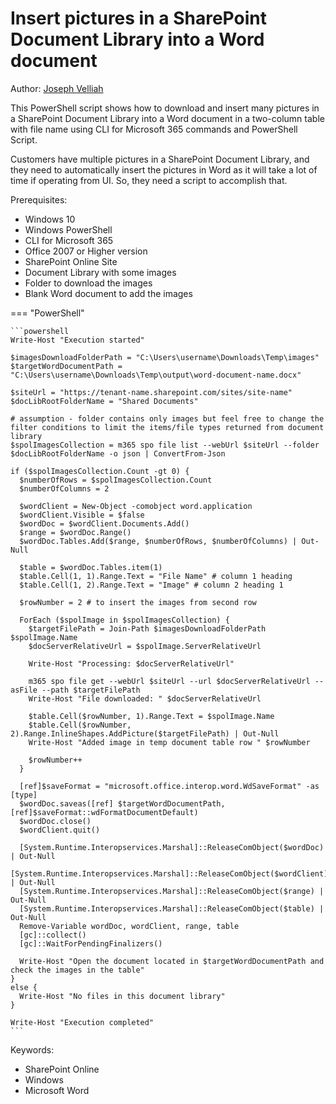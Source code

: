 # Insert pictures in a SharePoint Document Library into a Word document

Author: [Joseph Velliah](https://sprider.blog/insert-pictures-in-a-sharepoint-document-library-into-a-word-document)

This PowerShell script shows how to download and insert many pictures in a SharePoint Document Library into a Word document in a two-column table with file name using CLI for Microsoft 365 commands and PowerShell Script.

Customers have multiple pictures in a SharePoint Document Library, and they need to automatically insert the pictures in Word as it will take a lot of time if operating from UI. So, they need a script to accomplish that.

Prerequisites:

- Windows 10
- Windows PowerShell
- CLI for Microsoft 365
- Office 2007 or Higher version
- SharePoint Online Site
- Document Library with some images
- Folder to download the images
- Blank Word document to add the images

=== "PowerShell"

    ```powershell
    Write-Host "Execution started"

    $imagesDownloadFolderPath = "C:\Users\username\Downloads\Temp\images"
    $targetWordDocumentPath = "C:\Users\username\Downloads\Temp\output\word-document-name.docx"

    $siteUrl = "https://tenant-name.sharepoint.com/sites/site-name"
    $docLibRootFolderName = "Shared Documents"

    # assumption - folder contains only images but feel free to change the filter conditions to limit the items/file types returned from document library
    $spolImagesCollection = m365 spo file list --webUrl $siteUrl --folder $docLibRootFolderName -o json | ConvertFrom-Json

    if ($spolImagesCollection.Count -gt 0) {
      $numberOfRows = $spolImagesCollection.Count
      $numberOfColumns = 2

      $wordClient = New-Object -comobject word.application
      $wordClient.Visible = $false
      $wordDoc = $wordClient.Documents.Add()
      $range = $wordDoc.Range()
      $wordDoc.Tables.Add($range, $numberOfRows, $numberOfColumns) | Out-Null

      $table = $wordDoc.Tables.item(1)
      $table.Cell(1, 1).Range.Text = "File Name" # column 1 heading
      $table.Cell(1, 2).Range.Text = "Image" # column 2 heading 1

      $rowNumber = 2 # to insert the images from second row

      ForEach ($spolImage in $spolImagesCollection) {
        $targetFilePath = Join-Path $imagesDownloadFolderPath $spolImage.Name
        $docServerRelativeUrl = $spolImage.ServerRelativeUrl

        Write-Host "Processing: $docServerRelativeUrl"

        m365 spo file get --webUrl $siteUrl --url $docServerRelativeUrl --asFile --path $targetFilePath
        Write-Host "File downloaded: " $docServerRelativeUrl

        $table.Cell($rowNumber, 1).Range.Text = $spolImage.Name
        $table.Cell($rowNumber, 2).Range.InlineShapes.AddPicture($targetFilePath) | Out-Null
        Write-Host "Added image in temp document table row " $rowNumber

        $rowNumber++
      }

      [ref]$saveFormat = "microsoft.office.interop.word.WdSaveFormat" -as [type]
      $wordDoc.saveas([ref] $targetWordDocumentPath, [ref]$saveFormat::wdFormatDocumentDefault)
      $wordDoc.close()
      $wordClient.quit()

      [System.Runtime.Interopservices.Marshal]::ReleaseComObject($wordDoc) | Out-Null
      [System.Runtime.Interopservices.Marshal]::ReleaseComObject($wordClient) | Out-Null
      [System.Runtime.Interopservices.Marshal]::ReleaseComObject($range) | Out-Null
      [System.Runtime.Interopservices.Marshal]::ReleaseComObject($table) | Out-Null
      Remove-Variable wordDoc, wordClient, range, table
      [gc]::collect()
      [gc]::WaitForPendingFinalizers()

      Write-Host "Open the document located in $targetWordDocumentPath and check the images in the table"
    }
    else {
      Write-Host "No files in this document library"
    }

    Write-Host "Execution completed"
    ```

Keywords:

- SharePoint Online
- Windows
- Microsoft Word
